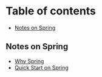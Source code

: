 # Table of contents

* [Notes on Spring](notes-on-spring.md)

## Notes on Spring
* [Why Spring](notes-on-spring/WhySpring.md)
* [Quick Start on Spring](notes-on-spring/quick-start-on-spring.md)
